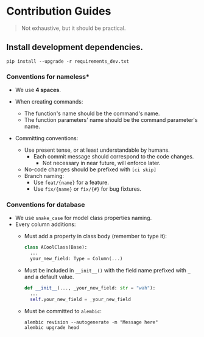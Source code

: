 # Contribution Guides

> Not exhaustive, but it should be practical.

## Install development dependencies.

  ```shell
  pip install --upgrade -r requirements_dev.txt
  ```

### Conventions for nameless*
- We use **4 spaces**.
- When creating commands:
  - The function's name should be the command's name.
  - The function parameters' name should be the command parameter's name.

- Committing conventions:
  - Use present tense, or at least understandable by humans.
    - Each commit message should correspond to the code changes.
      - Not necessary in near future, will enforce later.
  - No-code changes should be prefixed with `[ci skip]`
  - Branch naming:
    - Use `feat/{name}` for a feature.
    - Use `fix/{name}` or `fix/{#}` for bug fixtures.

### Conventions for database
- We use `snake_case` for model class properties naming.
- Every column additions:
  - Must add a property in class body (remember to type it):

    ```python
    class ACoolClass(Base):
      ...
      your_new_field: Type = Column(...)
    ```

  - Must be included in `__init__()` with the field name prefixed with `_` and a default value.

    ```python
    def __init__(..., _your_new_field: str = "wah"):
      ...
      self.your_new_field = _your_new_field
    ```

  - Must be committed to `alembic`:

    ```shell
    alembic revision --autogenerate -m "Message here"
    alembic upgrade head
    ```
